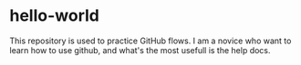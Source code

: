 # hello-world
This repository is used to practice GitHub flows.
I am a novice who want to learn how to use github, and what's the most usefull is the help docs.
